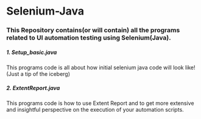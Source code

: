 # Selenium-Java

### This Repository contains(or will contain) all the programs related to UI automation testing using Selenium(Java).  

##### **1. Setup_basic.java**
This programs code is all about how initial selenium java code will look like! (Just a tip of the iceberg) 

##### **2. ExtentReport.java**
This programs code is how to use Extent Report and to get more extensive and insightful perspective on the execution of your automation scripts.  